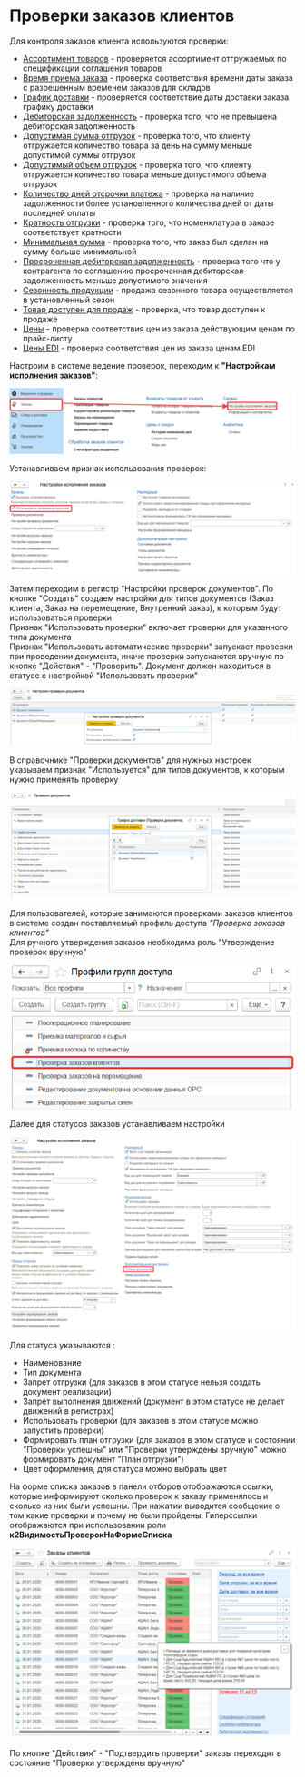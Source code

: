 # Проверки заказов клиентов

Для контроля заказов клиента используются проверки:

- [Ассортимент товаров](CheckingForProductAssortment.md) - проверяется ассортимент отгружаемых по спецификации соглашения товаров
- [Время приема заказа](CheckingTheOrderAcceptanceTime.md) - проверка соответствия времени даты заказа с разрешенным временем заказов для складов
- [График доставки](CheckingTheDeliverySchedule.md) - проверяется соответствие даты доставки заказа графику доставки
- [Дебиторская задолженность](CheckingAccountsReceivable.md) - проверка того, что не превышена дебиторская задолженность
- [Допустимая сумма отгрузок](CheckingTheAllowableAmountOfShipments.md) - проверка того, что клиенту отгружается количество товара за день на сумму меньше допустимой суммы отгрузок
- [Допустимый объем отгрузок](CheckingTheAllowedVolumeOfShipments.md) - проверка того, что клиенту отгружается количество товара меньше допустимого объема отгрузок
- [Количество дней отсрочки платежа](CheckingTheNumberOfDaysOfDeferredPayment.md) - проверка на наличие задолженности более установленного количества дней от даты последней оплаты
- [Кратность отгрузки](CheckingTheMultiplicityOfShipments.md) - проверка того, что номенклатура в заказе соответствует кратности
- [Минимальная сумма](CheckingTheMinimumAmount.md) - проверка того, что заказ был сделан на сумму больше минимальной
- [Просроченная дебиторская задолженность](CheckingOverdueAccountsReceivable.md) - проверка того что у контрагента по соглашению просроченная дебиторская задолженность меньше допустимого значения
- [Сезонность продукции](CheckingTheSeasonalityOfProducts.md) - продажа сезонного товара осуществляется в установленный сезон
- [Товар доступен для продаж](CheckingProductAvailabilityForSales.md) - проверка, что товар доступен к продаже  
- [Цены](CheckingThePrice.md) - проверка соответствия цен из заказа действующим ценам по прайс-листу
- [Цены EDI]() - проверка соответствия цен из заказа ценам EDI 

Настроим в системе ведение проверок, переходим к **"Настройкам исполнения заказов"**:

[![1][1]][1]

Устанавливаем признак использования проверок:

[![2][2]][2]

Затем переходим в регистр "Настройки проверок документов". По кнопке "Создать" создаем настройки для типов документов (Заказ клиента, Заказ на перемещение, Внутренний заказ), к которым будут использоваться проверки   
Признак "Использовать проверки" включает проверки для указанного типа документа  
Признак "Использовать автоматические проверки" запускает проверки при проведении документа, иначе проверки запускаются вручную по кнопке "Действия" - "Проверить". Документ должен находиться в статусе с настройкой "Использовать проверки"

[![3][3]][3]

В справочнике "Проверки документов" для нужных настроек указываем признак "Используется" для типов документов, к которым нужно применять проверку

[![11][11]][11]

Для пользователей, которые занимаются проверками заказов клиентов в системе создан поставляемый профиль доступа *"Проверка заказов клиентов"*  
Для ручного утверждения заказов необходима роль "Утверждение проверок вручную"

[![5][5]][5]  

Далее для статусов заказов устанавливаем настройки

[![6][6]][6]

Для статуса указываются : 
- Наименование
- Тип документа
- Запрет отгрузки (для заказов в этом статусе нельзя создать документ реализации)
- Запрет выполнения движений (документ в этом статусе не делает движений в регистрах)
- Использовать проверки (для заказов в этом статусе можно запустить проверки)
- Формировать план отгрузки (для заказов в этом статусе и состоянии "Проверки успешны" или "Проверки утверждены вручную" можно формировать документ "План отгрузки")
- Цвет оформления, для статуса можно выбрать цвет

На форме списка заказов в панели отборов отображаются ссылки, которые информируют сколько проверок к заказу применялось и сколько из них были успешны. При нажатии выводится сообщение о том какие проверки и почему не были пройдены. Гиперссылки отображаются при использовании роли **к2ВидимостьПроверокНаФормеСписка**  

[![10][10]][10]  

По кнопке "Действия" - "Подтвердить проверки" заказы переходят в состояние "Проверки утверждены вручную"

[1]: CheckingOrders.assets/1.png
[2]: CheckingOrders.assets/2.png
[3]: CheckingOrders.assets/31.png
[4]: CheckingOrders.assets/4.png
[5]: CheckingOrders.assets/5.png
[6]: CheckingOrders.assets/61.png
[7]: CheckingOrders.assets/71.png
[8]: CheckingOrders.assets/8.png
[9]: CheckingOrders.assets/9.png
[10]: CheckingOrders.assets/10.png
[11]: CheckingOrders.assets/11.png